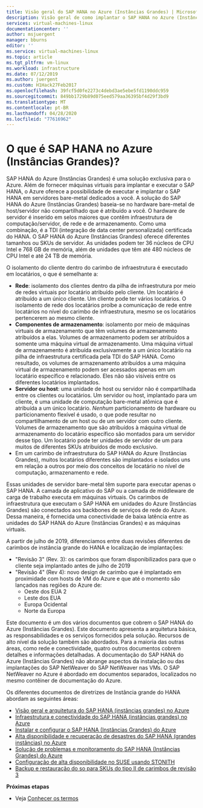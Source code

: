 ```yaml
---
title: Visão geral do SAP HANA no Azure (Instâncias Grandes) | Microsoft Docs
description: Visão geral de como implantar o SAP HANA no Azure (Instâncias Grandes).
services: virtual-machines-linux
documentationcenter: ''
author: msjuergent
manager: bburns
editor: ''
ms.service: virtual-machines-linux
ms.topic: article
ms.tgt_pltfrm: vm-linux
ms.workload: infrastructure
ms.date: 07/12/2019
ms.author: juergent
ms.custom: H1Hack27Feb2017
ms.openlocfilehash: 39fcf5d0fe2273c4debd3ae5ebe5fd1190ddc959
ms.sourcegitcommit: 849bb1729b89d075eed579aa36395bf4d29f3bd9
ms.translationtype: MT
ms.contentlocale: pt-BR
ms.lasthandoff: 04/28/2020
ms.locfileid: "77616962"
---
```

#  <a name="what-is-sap-hana-on-azure-large-instances"></a>O que é SAP HANA no Azure (Instâncias Grandes)?

SAP HANA do Azure (Instâncias Grandes) é uma solução exclusiva para o Azure. Além de fornecer máquinas virtuais para implantar e executar o SAP HANA, o Azure oferece a possibilidade de executar e implantar o SAP HANA em servidores bare-metal dedicados a você. A solução do SAP HANA do Azure (Instâncias Grandes) baseia-se no hardware bare-metal de host/servidor não compartilhado que é atribuído a você. O hardware de servidor é inserido em selos maiores que contêm infraestrutura de computação/servidor, de rede e de armazenamento. Como uma combinação, é a TDI (integração de data center personalizada) certificada do HANA. O SAP HANA do Azure (Instâncias Grandes) oferece diferentes tamanhos ou SKUs de servidor. As unidades podem ter 36 núcleos de CPU Intel e 768 GB de memória, além de unidades que têm até 480 núcleos de CPU Intel e até 24 TB de memória.

O isolamento do cliente dentro do carimbo de infraestrutura é executado em locatários, o que é semelhante a:

- **Rede**: isolamento dos clientes dentro da pilha de infraestrutura por meio de redes virtuais por locatário atribuído pelo cliente. Um locatário é atribuído a um único cliente. Um cliente pode ter vários locatários. O isolamento de rede dos locatários proíbe a comunicação de rede entre locatários no nível do carimbo de infraestrutura, mesmo se os locatários pertencerem ao mesmo cliente.
- **Componentes de armazenamento**: isolamento por meio de máquinas virtuais de armazenamento que têm volumes de armazenamento atribuídos a elas. Volumes de armazenamento podem ser atribuídos a somente uma máquina virtual de armazenamento. Uma máquina virtual de armazenamento é atribuída exclusivamente a um único locatário na pilha de infraestrutura certificada pela TDI do SAP HANA. Como resultado, os volumes de armazenamento atribuídos a uma máquina virtual de armazenamento podem ser acessados apenas em um locatário específico e relacionado. Eles não são visíveis entre os diferentes locatários implantados.
- **Servidor ou host**: uma unidade de host ou servidor não é compartilhada entre os clientes ou locatários. Um servidor ou host, implantado para um cliente, é uma unidade de computação bare-metal atômica que é atribuída a um único locatário. *Nenhum* particionamento de hardware ou particionamento flexível é usado, o que pode resultar no compartilhamento de um host ou de um servidor com outro cliente. Volumes de armazenamento que são atribuídos à máquina virtual de armazenamento do locatário específico são montados para um servidor desse tipo. Um locatário pode ter unidades de servidor de um para muitos de diferentes SKUs atribuídos de modo exclusivo.
- Em um carimbo de infraestrutura do SAP HANA do Azure (Instâncias Grandes), muitos locatários diferentes são implantados e isolados uns em relação a outros por meio dos conceitos de locatário no nível de computação, armazenamento e rede. 


Essas unidades de servidor bare-metal têm suporte para executar apenas o SAP HANA. A camada de aplicativo do SAP ou a camada de middleware de carga de trabalho executa em máquinas virtuais. Os carimbos de infraestrutura que executam o SAP HANA em unidades do Azure (Instâncias Grandes) são conectados aos backbones de serviços de rede do Azure. Dessa maneira, é fornecida uma conectividade de baixa latência entre as unidades do SAP HANA do Azure (Instâncias Grandes) e as máquinas virtuais.

A partir de julho de 2019, diferenciamos entre duas revisões diferentes de carimbos de instância grande do HANA e localização de implantações:

- "Revisão 3" (Rev. 3): os carimbos que foram disponibilizados para que o cliente seja implantado antes de julho de 2019
- "Revisão 4" (Rev 4): novo design de carimbo que é implantado em proximidade com hosts de VM do Azure e que até o momento são lançados nas regiões do Azure de:
    -  Oeste dos EUA 2 
    -  Leste dos EUA 
    -  Europa Ocidental
    -  Norte da Europa


Este documento é um dos vários documentos que cobrem o SAP HANA do Azure (Instâncias Grandes). Este documento apresenta a arquitetura básica, as responsabilidades e os serviços fornecidos pela solução. Recursos de alto nível da solução também são abordados. Para a maioria das outras áreas, como rede e conectividade, quatro outros documentos cobrem detalhes e informações detalhadas. A documentação do SAP HANA do Azure (Instâncias Grandes) não abrange aspectos da instalação ou das implantações do SAP NetWeaver do SAP NetWeaver nas VMs. O SAP NetWeaver no Azure é abordado em documentos separados, localizados no mesmo contêiner de documentação do Azure. 


Os diferentes documentos de diretrizes de Instância grande do HANA abordam as seguintes áreas:

- [Visão geral e arquitetura do SAP HANA (instâncias grandes) no Azure](hana-overview-architecture.md?toc=%2fazure%2fvirtual-machines%2flinux%2ftoc.json)
- [Infraestrutura e conectividade do SAP HANA (instâncias grandes) no Azure](hana-overview-infrastructure-connectivity.md?toc=%2fazure%2fvirtual-machines%2flinux%2ftoc.json)
- [Instalar e configurar o SAP HANA (Instâncias Grandes) do Azure](hana-installation.md?toc=%2fazure%2fvirtual-machines%2flinux%2ftoc.json)
- [Alta disponibilidade e recuperação de desastres do SAP HANA (grandes instâncias) no Azure](hana-overview-high-availability-disaster-recovery.md?toc=%2fazure%2fvirtual-machines%2flinux%2ftoc.json)
- [Solução de problemas e monitoramento do SAP HANA (Instâncias Grandes) do Azure](troubleshooting-monitoring.md?toc=%2fazure%2fvirtual-machines%2flinux%2ftoc.json)
- [Configuração de alta disponibilidade no SUSE usando STONITH](https://docs.microsoft.com/azure/virtual-machines/workloads/sap/ha-setup-with-stonith)
- [Backup e restauração do so para SKUs do tipo II de carimbos de revisão 3](https://docs.microsoft.com/azure/virtual-machines/workloads/sap/os-backup-type-ii-skus)

**Próximas etapas**
- Veja [Conhecer os termos](hana-know-terms.md)